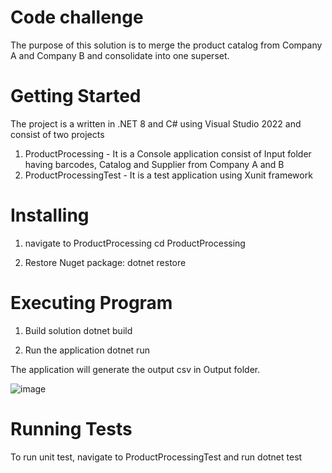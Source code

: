 # Code challenge
The purpose of this solution is to merge the product catalog from Company A and Company B and consolidate into one superset.

# Getting Started
The project is a written in .NET 8 and C# using Visual Studio 2022 and consist of two projects
1. ProductProcessing - It is a Console application consist of Input folder having barcodes, Catalog and Supplier from Company A and B
2. ProductProcessingTest - It is a test application using Xunit framework

# Installing
1. navigate to ProductProcessing 
cd ProductProcessing

2. Restore Nuget package:
dotnet restore

# Executing Program
1. Build solution
dotnet build

2. Run the application
dotnet run

The application will generate the output csv in Output folder.

![image](https://github.com/farjaf/ProductProcessing/assets/12959993/77de5185-5755-45e7-8102-c4e8bfb07afb)

# Running Tests
To run unit test, navigate to ProductProcessingTest and run 
dotnet test
